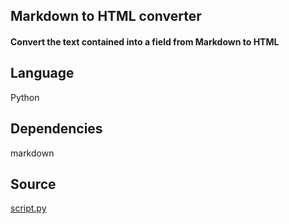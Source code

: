 ## Markdown to HTML converter

#### Convert the text contained into a field from Markdown to HTML

## Language
Python

## Dependencies
markdown

## Source
[script.py](https://github.com/visokio/omniscope-custom-blocks/blob/master/Preparation/Markdown%20to%20HTML/script.py)